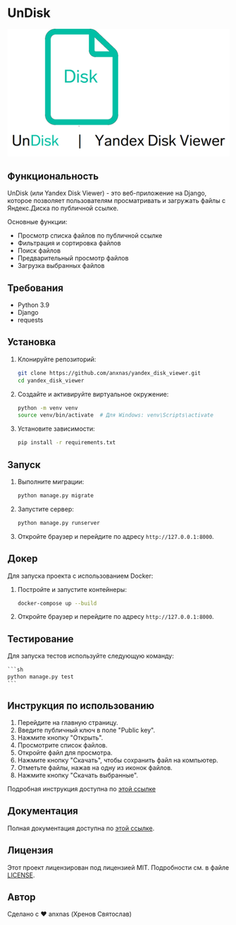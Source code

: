 # UnDisk

![UnDisk](undisk/static/icons/photo_project.png)

## Функциональность

UnDisk (или Yandex Disk Viewer) - это веб-приложение на Django, которое позволяет пользователям просматривать и загружать файлы с Яндекс.Диска по публичной ссылке.

Основные функции:
- Просмотр списка файлов по публичной ссылке
- Фильтрация и сортировка файлов
- Поиск файлов
- Предварительный просмотр файлов
- Загрузка выбранных файлов

## Требования

- Python 3.9
- Django
- requests

## Установка

1. Клонируйте репозиторий:

    ```sh
    git clone https://github.com/anxnas/yandex_disk_viewer.git
    cd yandex_disk_viewer
    ```

2. Создайте и активируйте виртуальное окружение:

    ```sh
    python -m venv venv
    source venv/bin/activate  # Для Windows: venv\Scripts\activate
    ```

3. Установите зависимости:

    ```sh
    pip install -r requirements.txt
    ```

## Запуск

1. Выполните миграции:

    ```sh
    python manage.py migrate
    ```

2. Запустите сервер:

    ```sh
    python manage.py runserver
    ```

3. Откройте браузер и перейдите по адресу `http://127.0.0.1:8000`.

## Докер

Для запуска проекта с использованием Docker:

1. Постройте и запустите контейнеры:

    ```sh
    docker-compose up --build
    ```

2. Откройте браузер и перейдите по адресу `http://127.0.0.1:8000`.

## Тестирование

Для запуска тестов используйте следующую команду:

    ```sh
    python manage.py test
    ```


## Инструкция по использованию

1. Перейдите на главную страницу.
2. Введите публичный ключ в поле "Public key".
3. Нажмите кнопку "Открыть".
4. Просмотрите список файлов.
5. Откройте файл для просмотра.
6. Нажмите кнопку "Скачать", чтобы сохранить файл на компьютер.
7. Отметьте файлы, нажав на одну из иконок файлов.
8. Нажмите кнопку "Скачать выбранные".

Подробная инструкция доступна по [этой ссылке](https://anxnas.github.io/yandex_disk_viewer/usage.html)

## Документация

Полная документация доступна по [этой ссылке](https://anxnas.github.io/yandex_disk_viewer/).

## Лицензия

Этот проект лицензирован под лицензией MIT. Подробности см. в файле [LICENSE](LICENSE).

## Автор

Сделано с ❤️ anxnas (Хренов Святослав)
